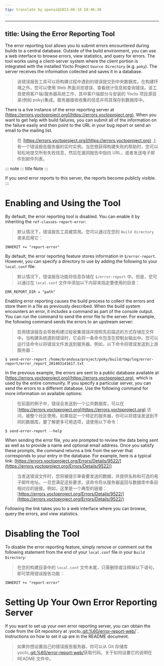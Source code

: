 ```yaml
---
tip: translate by openai@2023-06-10 10:46:30
...
```

---
title: Using the Error Reporting Tool
-------------------------------------

The error reporting tool allows you to submit errors encountered during builds to a central database. Outside of the build environment, you can use a web interface to browse errors, view statistics, and query for errors. The tool works using a client-server system where the client portion is integrated with the installed Yocto Project `Source Directory` (e.g. `poky`). The server receives the information collected and saves it in a database.

> 该错误报告工具可以将构建过程中遇到的错误提交到中央数据库。在构建环境之外，您可以使用 Web 界面浏览错误、查看统计信息和查询错误。该工具使用客户端/服务器系统工作，其中客户端部分与安装的 Yocto 项目源目录(例如 poky)集成。服务器接收收集的信息并将其保存到数据库中。

There is a live instance of the error reporting server at [https://errors.yoctoproject.org](https://errors.yoctoproject.org). When you want to get help with build failures, you can submit all of the information on the failure easily and then point to the URL in your bug report or send an email to the mailing list.

> 在 [https://errors.yoctoproject.org](https://errors.yoctoproject.org) 上有一个错误报告服务器的实时实例。当您想获得构建失败的帮助时，您可以轻松地提交所有失败信息，然后在漏洞报告中指向 URL，或者发送电子邮件到邮件列表。

::: note
::: title
Note
:::

If you send error reports to this server, the reports become publicly visible.
:::

# Enabling and Using the Tool

By default, the error reporting tool is disabled. You can enable it by inheriting the `ref-classes-report-error`:

> 默认情况下，错误报告工具被禁用。您可以通过在您的 `Build Directory` 类来启用它：

```
INHERIT += "report-error"
```

By default, the error reporting feature stores information in `$/error-report`. However, you can specify a directory to use by adding the following to your `local.conf` file:

> 默认情况下，错误报告功能将信息存储在 `$/error-report` 中。但是，您可以通过在 `local.conf` 文件中添加以下内容来指定要使用的目录：

```
ERR_REPORT_DIR = "path"
```

Enabling error reporting causes the build process to collect the errors and store them in a file as previously described. When the build system encounters an error, it includes a command as part of the console output. You can run the command to send the error file to the server. For example, the following command sends the errors to an upstream server:

> 启用错误报告会导致构建过程收集错误并按照先前描述的方式存储在文件中。当构建系统遇到错误时，它会将一条命令包含在控制台输出中。您可以运行该命令以将错误文件发送到服务器。例如，以下命令将错误发送到上游服务器：

```
$ send-error-report /home/brandusa/project/poky/build/tmp/log/error-report/error_report_201403141617.txt
```

In the previous example, the errors are sent to a public database available at [https://errors.yoctoproject.org](https://errors.yoctoproject.org), which is used by the entire community. If you specify a particular server, you can send the errors to a different database. Use the following command for more information on available options:

> 在前面的例子中，错误会发送到一个公共数据库，可以在 [https://errors.yoctoproject.org](https://errors.yoctoproject.org) 访问，被整个社区使用。如果指定一个特定的服务器，你可以将错误发送到不同的数据库。要了解更多可用选项，请使用以下命令：

```
$ send-error-report --help
```

When sending the error file, you are prompted to review the data being sent as well as to provide a name and optional email address. Once you satisfy these prompts, the command returns a link from the server that corresponds to your entry in the database. For example, here is a typical link: [https://errors.yoctoproject.org/Errors/Details/9522/](https://errors.yoctoproject.org/Errors/Details/9522/)

> 当发送错误文件时，您将被提示审查要发送的数据，并提供名称和可选的电子邮件地址。一旦您满足这些要求，该命令将从服务器返回与数据库中条目相对应的链接。例如，这里是一个典型的链接：[https://errors.yoctoproject.org/Errors/Details/9522/](https://errors.yoctoproject.org/Errors/Details/9522/)

Following the link takes you to a web interface where you can browse, query the errors, and view statistics.

# Disabling the Tool

To disable the error reporting feature, simply remove or comment out the following statement from the end of your `local.conf` file in your `Build Directory`:

> 在您的构建目录中的 `local.conf` 文件末尾，只需删除或注释掉以下语句，即可禁用错误报告功能：

```
INHERIT += "report-error"
```

# Setting Up Your Own Error Reporting Server

If you want to set up your own error reporting server, you can obtain the code from the Git repository at :yocto_[git:%60/error-report-web/](git:%60/error-report-web/)\`. Instructions on how to set it up are in the README document.

> 如果你想设置自己的错误报告服务器，你可以从 Git 存储库 yocto_[git:%60/error-report-web/](git:%60/error-report-web/)获取代码。关于如何设置它的说明在 README 文件中。
